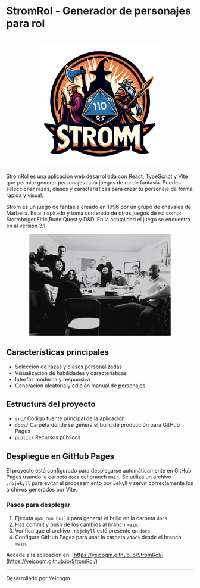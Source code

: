 # StromRol - Generador de personajes para rol

# <div align="center"><img src="docs/logo.webp" alt="Logo de StromRol" width="320" /><br>

StromRol es una aplicación web desarrollada con React, TypeScript y Vite que permite generar personajes para juegos de rol de fantasía. Puedes seleccionar razas, clases y características para crear tu personaje de forma rápida y visual.

Strom es un juego de fantasia creado en 1996 por un grupo de chavales de Marbella. Esta inspirado y toma contenido de otros juegos de rol como: Stormbriger,Elric,Rune Quest y D&D. En la actualidad el juego se encuentra en al version 3.1.

<div align="center"><img src="StromRol/public/Foto1.JPG" alt="Foto StromRol" width="380" /></div>

## Características principales

- Selección de razas y clases personalizadas
- Visualización de habilidades y características
- Interfaz moderna y responsiva
- Generación aleatoria y edición manual de personajes

## Estructura del proyecto

- `src/` Código fuente principal de la aplicación
- `docs/` Carpeta donde se genera el build de producción para GitHub Pages
- `public/` Recursos públicos

## Despliegue en GitHub Pages

El proyecto está configurado para desplegarse automáticamente en GitHub Pages usando la carpeta `docs` del branch `main`. Se utiliza un archivo `.nojekyll` para evitar el procesamiento por Jekyll y servir correctamente los archivos generados por Vite.

### Pasos para desplegar

1. Ejecuta `npm run build` para generar el build en la carpeta `docs`.
2. Haz commit y push de los cambios al branch `main`.
3. Verifica que el archivo `.nojekyll` esté presente en `docs`.
4. Configura GitHub Pages para usar la carpeta `/docs` desde el branch `main`.

Accede a la aplicación en: [https://yeicogm.github.io/StromRol/](https://yeicogm.github.io/StromRol/)

---

Desarrollado por Yeicogm
